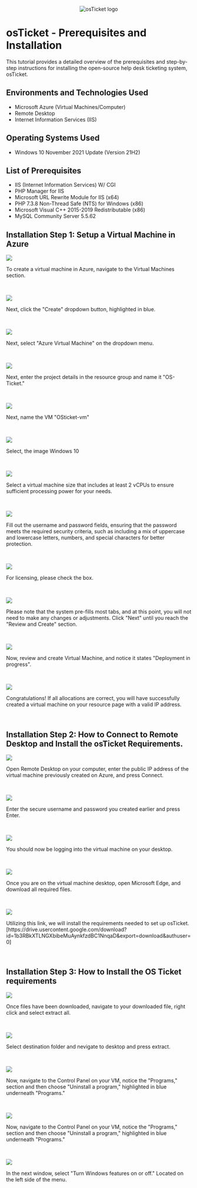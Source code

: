 <p align="center">
<img src="https://i.imgur.com/Clzj7Xs.png" alt="osTicket logo"/>
</p>

<h1>osTicket - Prerequisites and Installation</h1>
This tutorial provides a detailed overview of the prerequisites and step-by-step instructions for installing the open-source help desk ticketing system, osTicket.<br />



<h2>Environments and Technologies Used</h2>

- Microsoft Azure (Virtual Machines/Computer)
- Remote Desktop
- Internet Information Services (IIS)

<h2>Operating Systems Used </h2>

- Windows 10 November 2021 Update (Version 21H2)

<h2>List of Prerequisites</h2>

- IIS (Internet Information Services) W/ CGI
- PHP Manager for IIS
- Microsoft URL Rewrite Module for IIS (x64)
- PHP 7.3.8 Non-Thread Safe (NTS) for Windows (x86)
- Microsoft Visual C++ 2015-2019 Redistributable (x86)
- MySQL Community Server 5.5.62

<h2>Installation Step 1: Setup a Virtual Machine in Azure </h2>

<p>
<img src="https://i.imgur.com/Dz7njNQ.png"/>
</p>
<p>
To create a virtual machine in Azure, navigate to the Virtual Machines section.
</p>
<br />

<p>
<img src="https://i.imgur.com/fQ0LMOl.png"/>
</p>
<p>
Next, click the "Create" dropdown button, highlighted in blue.
</p>
<br />

<p>
<img src="https://i.imgur.com/Nk76zt5.png"/>
</p>
<p>
Next, select "Azure Virtual Machine" on the dropdown menu.
</p>
<br />

<p>
<img src="https://i.imgur.com/DiHCgLV.png"/>
</p>
<p>
Next, enter the project details in the resource group and name it "OS-Ticket."
</p>
<br />

<p>
<img src="https://i.imgur.com/lIfT0RL.png"/>
</p>
<p>
Next, name the VM "OSticket-vm"
</p>
<br />

<p>
<img src="https://i.imgur.com/KES4AI6.png"/>
</p>
<p>
Select, the image Windows 10
</p>
<br />

<p>
<img src="https://i.imgur.com/mSZUu9b.png"/>
</p>
<p>
Select a virtual machine size that includes at least 2 vCPUs to ensure sufficient processing power for your needs.
</p>
<br />

<p>
<img src="https://i.imgur.com/0weHDLA.png"/>
</p>
<p>
Fill out the username and password fields, ensuring that the password meets the required security criteria, such as including a mix of uppercase and lowercase letters, numbers, and special characters for better protection.
</p>
<br />

<p>
<img src="https://i.imgur.com/oxVaHJj.png"/>
</p>
<p>
For licensing, please check the box.
</p>
<br />

<p>
<img src="https://i.imgur.com/zNl5fus.png"/>
</p>
<p>
Please note that the system pre-fills most tabs, and at this point, you will not need to make any changes or adjustments. Click "Next" until you reach the "Review and Create" section.
</p>
<br />

<p>
<img src="https://i.imgur.com/d2bOUvT.png"/>
</p>
<p>
Now, review and create Virtual Machine, and notice it states "Deployment in progress".
</p>
<br />

<p>
<img src="https://i.imgur.com/KIOXPBJ.png"/>
</p>
<p>
Congratulations! If all allocations are correct, you will have successfully created a virtual machine on your resource page with a valid IP address.
</p>
<br />

<h2>Installation Step 2: How to Connect to Remote Desktop and Install the osTicket Requirements. </h2>

<p>
<img src="https://i.imgur.com/5QHNzKD.png"/>
</p>
<p>
Open Remote Desktop on your computer, enter the public IP address of the virtual machine previously created on Azure, and press Connect.
</p>
<br />

<p>
<img src="https://i.imgur.com/PeMqNl3.png"/>
</p>
<p>
Enter the secure username and password you created earlier and press Enter.
</p>
<br />

<p>
<img src="https://i.imgur.com/VHiOCR6.png"/>
</p>
<p>
You should now be logging into the virtual machine on your desktop.
</p>
<br />

<p>
<img src="https://i.imgur.com/q19BpWf.png"/>
</p>
<p>
Once you are on the virtual machine desktop, open Microsoft Edge, and download all required files.
</p>
<br />

<p>
<img src="https://i.imgur.com/oTfuD6T.png"/>
</p>
<p>
Utilizing this link, we will install the requirements needed to set up osTicket.
[https://drive.usercontent.google.com/download?id=1b3RBkXTLNGXbibeMuAynkfzdBC1NnqaD&export=download&authuser=0]
</p>
<br />

<h2>Installation Step 3: How to Install the OS Ticket requirements </h2>

<p>
<img src="https://i.imgur.com/P8gzBzq.png"/>
</p>
<p>
Once files have been downloaded, navigate to your downloaded file, right click and select extract all.
</p>
<br />

<p>
<img src="https://i.imgur.com/HsZThTq.png"/>
</p>
<p>
Select destination folder and nevigate to desktop and press extract.
</p>
<br />

<p>
<img src="https://i.imgur.com/kEgCfjH.png"/>
</p>
<p>
Now, navigate to the Control Panel on your VM, notice the "Programs," section and then choose "Uninstall a program," highlighted in blue underneath "Programs."
</p>
<br />

<p>
<img src="https://i.imgur.com/RkL3bde.pn"/>
</p>
<p>
Now, navigate to the Control Panel on your VM, notice the "Programs," section and then choose "Uninstall a program," highlighted in blue underneath "Programs."
</p>
<br />

<p>
<img src="https://i.imgur.com/RkL3bde.pn"/>
</p>
<p>
In the next window, select "Turn Windows features on or off." Located on the left side of the menu.
</p>
<br />
